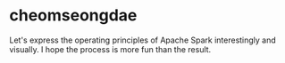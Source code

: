 # cheomseongdae
Let's express the operating principles of Apache Spark interestingly and visually. I hope the process is more fun than the result.
